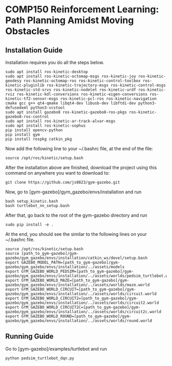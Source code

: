 # COMP150 Reinforcement Learning: Path Planning Amidst Moving Obstacles

## Installation Guide ##
Installation requires you do all the steps below.
```
sudo apt install ros-kinetic-desktop
sudo apt install ros-kinetic-octomap-msgs ros-kinetic-joy ros-kinetic-geodesy ros-kinetic-octomap-ros ros-kinetic-control-toolbox ros-kinetic-pluginlib ros-kinetic-trajectory-msgs ros-kinetic-control-msgs ros-kinetic-std-srvs ros-kinetic-nodelet ros-kinetic-urdf ros-kinetic-rviz ros-kinetic-kdl-conversions ros-kinetic-eigen-conversions ros-kinetic-tf2-sensor-msgs ros-kinetic-pcl-ros ros-kinetic-navigation cmake gcc g++ qt4-qmake libqt4-dev libusb-dev libftdi-dev python3-defusedxml python3-vcstool
sudo apt install gazebo8 ros-kinetic-gazebo8-ros-pkgs ros-kinetic-gazebo8-ros-control
sudo apt install ros-kinetic-ar-track-alvar-msgs
sudo apt install ros-kinetic-sophus
pip install opencv-python
pip install gym
pip install rospkg catkin_pkg
```
Now add the following line to your ~/.bashrc file, at the end of the file:
```
source /opt/ros/kinetic/setup.bash
```

After the installation above are finished, download the project using this command on anywhere you want to download to:
```
git clone https://github.com/js0823/gym-gazebo.git
```
Now, go to [gym-gazebo]/gym_gazebo/envs/installation and run
```
bash setup_kinetic.bash
bash turtlebot_nn_setup.bash
```

After that, go back to the root of the gym-gazebo directory and run
```
sudo pip install -e .
```

At the end, you should see the similar to the following lines on your ~/.bashrc file.
```
source /opt/ros/kinetic/setup.bash
source [path_to_gym-gazebo]/gym-gazebo/gym_gazebo/envs/installation/catkin_ws/devel/setup.bash
export GAZEBO_MODEL_PATH=[path_to_gym-gazebo]/gym-gazebo/gym_gazebo/envs/installation/../assets/models
export GYM_GAZEBO_WORLD_PEDSIM=[path_to_gym-gazebo]/gym-gazebo/gym_gazebo/envs/installation/../assets/worlds/pedsim_turtlebot.world
export GYM_GAZEBO_WORLD_MAZE=[path_to_gym-gazebo]/gym-gazebo/gym_gazebo/envs/installation/../assets/worlds/maze.world
export GYM_GAZEBO_WORLD_CIRCUIT=[path_to_gym-gazebo]/gym-gazebo/gym_gazebo/envs/installation/../assets/worlds/circuit.world
export GYM_GAZEBO_WORLD_CIRCUIT2=[path_to_gym-gazebo]/gym-gazebo/gym_gazebo/envs/installation/../assets/worlds/circuit2.world
export GYM_GAZEBO_WORLD_CIRCUIT2C=[path_to_gym-gazebo]/gym-gazebo/gym_gazebo/envs/installation/../assets/worlds/circuit2c.world
export GYM_GAZEBO_WORLD_ROUND=[path_to_gym-gazebo]/gym-gazebo/gym_gazebo/envs/installation/../assets/worlds/round.world

```

## Running Guide ##
Go to [gym-gazebo]/examples/turtlebot and run
```
python pedsim_turtlebot_dqn.py
```